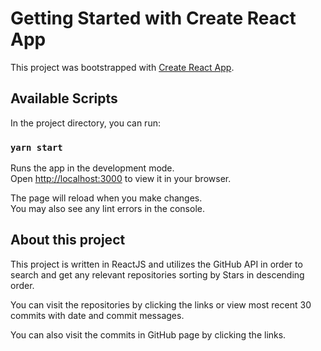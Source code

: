 # Getting Started with Create React App

This project was bootstrapped with [Create React App](https://github.com/facebook/create-react-app).

## Available Scripts

In the project directory, you can run:

### `yarn start`

Runs the app in the development mode.\
Open [http://localhost:3000](http://localhost:3000) to view it in your browser.

The page will reload when you make changes.\
You may also see any lint errors in the console.

## About this project

This project is written in ReactJS and utilizes the GitHub API in order to search and get any relevant repositories sorting by Stars in descending order.

You can visit the repositories by clicking the links or view most recent 30 commits with date and commit messages.

You can also visit the commits in GitHub page by clicking the links.
